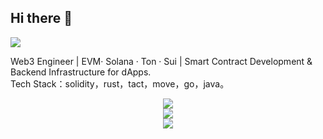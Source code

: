 ## Hi there 👋

<!--
**Luke-Blockchain/Luke-Blockchain** is a ✨ _special_ ✨ repository because its `README.md` (this file) appears on your GitHub profile.

Here are some ideas to get you started:

- 🔭 I’m currently working on ...
- 🌱 I’m currently learning ...
- 👯 I’m looking to collaborate on ...
- 🤔 I’m looking for help with ...
- 💬 Ask me about ...
- 📫 How to reach me: ...
- 😄 Pronouns: ...
- ⚡ Fun fact: ...
-->
<!-- github访问统计-->
<img src="https://komarev.com/ghpvc/?username=LukeDevX&abbreviated=true" />

Web3 Engineer | EVM· Solana · Ton · Sui | Smart Contract Development & Backend Infrastructure for dApps.<br/>
Tech Stack：solidity，rust，tact，move，go，java。

<!-- github 提交
<div align="center"> <img height="137px" src="https://github-readme-stats.vercel.app/api?username=LukeDevX&hide_title=true&hide_border=true&show_icons=trueline_height=21&text_color=000&icon_color=000&bg_color=0,ea6161,ffc64d,fffc4d,52fa5a&theme=graywhite" /> </div>
-->


<!--GitHub 使用语言统计-->
<div align="center"> <img src="https://github-readme-stats-git-main-lukedevxs-projects.vercel.app/api/top-langs/?username=LukeDevX&hide_title=true&hide_border=true&layout=compact&langs_count=6&text_color=000&icon_color=fff&bg_color=0,52fa5a,4dfcff,c64dff&theme=graywhite" /> </div> 


<div align="center"> <img src="https://github-readme-stats.vercel.app/api/top-langs/?username=LukeDevX&hide_title=true&hide_border=true&layout=compact&langs_count=6&text_color=000&icon_color=fff&bg_color=0,52fa5a,4dfcff,c64dff&theme=graywhite" /> </div>

<!--
<picture>
  <source
    srcset="https://github-readme-stats-git-main-lukedevxs-projects.vercel.app/api/wakatime?username=LukeDevX&layout=compact&text_color=f0f6fc&bg_color=00000000&hide_border=true&hide_title=true"
    media="(prefers-color-scheme: dark)"
  />
  <source
    srcset="https://github-readme-stats-git-main-lukedevxs-projects.vercel.app/api/wakatime?username=LukeDevX&layout=compact&text_color=1f2328&bg_color=00000000&hide_border=true&hide_title=true"
    media="(prefers-color-scheme: light)"
  />
  <img src="https://github-readme-stats-git-main-lukedevxs-projects.vercel.app/api/wakatime?username=LukeDevX&layout=compact&text_color=f0f6fc&bg_color=00000000&hide_border=true&hide_title=true" />
</picture>
-->

  <div align="center"> <img src="https://github-readme-stats-git-main-lukedevxs-projects.vercel.app/api/wakatime?username=LukeDevX&layout=compact&text_color=f0f6fc&bg_color=00000000&hide_border=true&hide_title=true" /></div>
